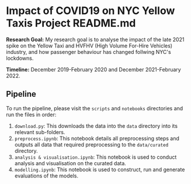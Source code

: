 # Impact of COVID19 on NYC Yellow Taxis Project README.md

**Research Goal:** My research goal is to analyse the impact of the late 2021 spike on the Yellow Taxi and HVFHV (High Volume For-Hire Vehicles) industry, and how passenger behaviour has changed follwing NYC's lockdowns.

**Timeline:** December 2019-February 2020 and December 2021-February 2022.

## Pipeline
To run the pipeline, please visit the `scripts` and `notebooks` directories and run the files in order:
1. `download.py`: This downloads the data into the `data` directory into its relevant sub-folders. 
2. `preprocess.ipynb`: This notebook details all preprocessing steps and outputs all data that required preprocessing to the `data/curated` directory.
3. `analysis & visualisation.ipynb`: This notebook is used to conduct analysis and visualisation on the curated data.
4. `modelling.ipynb`: This notebook is used to construct, run and generate evaluations of the models. 
